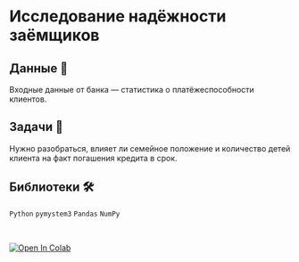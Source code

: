 # Исследование надёжности заёмщиков

## Данные 📁

Входные данные от банка — статистика о платёжеспособности клиентов.

## Задачи 📝

Нужно разобраться, влияет ли семейное положение и количество детей клиента на факт погашения кредита в срок.

## Библиотеки 🛠️

`Python` `pymystem3` `Pandas` `NumPy`

<br>

<a href="https://colab.research.google.com/github/dsibi/yandex_praktikum_da/blob/main/assess_reliability_of_bank_borrowers/assess_reliability_of_bank_borrowers_ru.ipynb" target="_parent"><img src="https://colab.research.google.com/assets/colab-badge.svg" alt="Open In Colab"/></a>